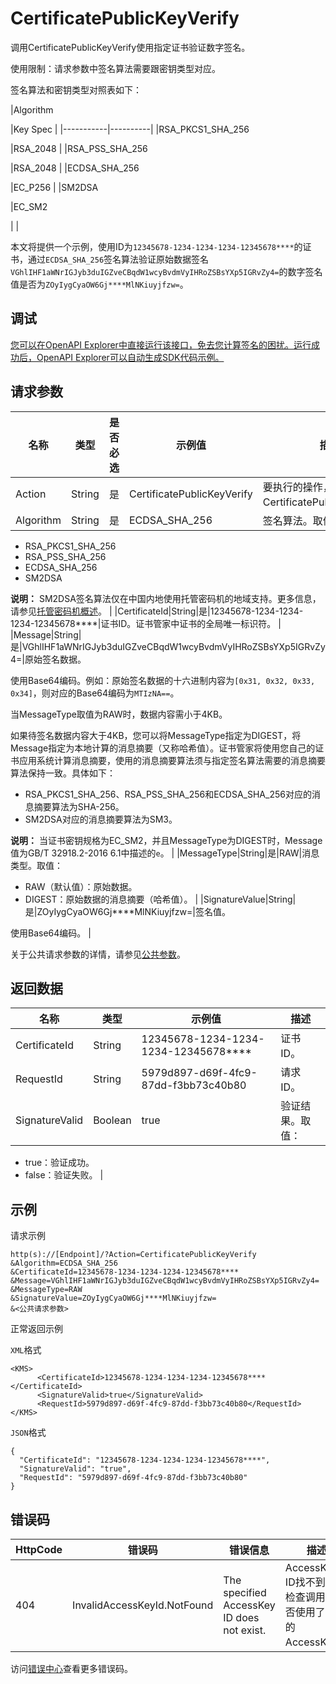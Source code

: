 # CertificatePublicKeyVerify

调用CertificatePublicKeyVerify使用指定证书验证数字签名。

使用限制：请求参数中签名算法需要跟密钥类型对应。

签名算法和密钥类型对照表如下：

|Algorithm

|Key Spec |
|-----------|----------|
|RSA\_PKCS1\_SHA\_256

|RSA\_2048 |
|RSA\_PSS\_SHA\_256

|RSA\_2048 |
|ECDSA\_SHA\_256

|EC\_P256 |
|SM2DSA

|EC\_SM2

| |

本文将提供一个示例，使用ID为`12345678-1234-1234-1234-12345678****`的证书，通过`ECDSA_SHA_256`签名算法验证原始数据签名`VGhlIHF1aWNrIGJyb3duIGZveCBqdW1wcyBvdmVyIHRoZSBsYXp5IGRvZy4=`的数字签名值是否为`ZOyIygCyaOW6Gj****MlNKiuyjfzw=`。

## 调试

[您可以在OpenAPI Explorer中直接运行该接口，免去您计算签名的困扰。运行成功后，OpenAPI Explorer可以自动生成SDK代码示例。](https://api.aliyun.com/#product=Kms&api=CertificatePublicKeyVerify&type=RPC&version=2016-01-20)

## 请求参数

|名称|类型|是否必选|示例值|描述|
|--|--|----|---|--|
|Action|String|是|CertificatePublicKeyVerify|要执行的操作，取值：CertificatePublicKeyVerify。 |
|Algorithm|String|是|ECDSA\_SHA\_256|签名算法。取值：

 -   RSA\_PKCS1\_SHA\_256
-   RSA\_PSS\_SHA\_256
-   ECDSA\_SHA\_256
-   SM2DSA

**说明：** SM2DSA签名算法仅在中国内地使用托管密码机的地域支持。更多信息，请参见[托管密码机概述](~~125803~~)。 |
|CertificateId|String|是|12345678-1234-1234-1234-12345678\*\*\*\*|证书ID。证书管家中证书的全局唯一标识符。 |
|Message|String|是|VGhlIHF1aWNrIGJyb3duIGZveCBqdW1wcyBvdmVyIHRoZSBsYXp5IGRvZy4=|原始签名数据。

 使用Base64编码。例如：原始签名数据的十六进制内容为`[0x31, 0x32, 0x33, 0x34]`，则对应的Base64编码为`MTIzNA==`。

 当MessageType取值为RAW时，数据内容需小于4KB。

 如果待签名数据内容大于4KB，您可以将MessageType指定为DIGEST，将Message指定为本地计算的消息摘要（又称哈希值）。证书管家将使用您自己的证书应用系统计算消息摘要，使用的消息摘要算法须与指定签名算法需要的消息摘要算法保持一致。具体如下：

 -   RSA\_PKCS1\_SHA\_256、RSA\_PSS\_SHA\_256和ECDSA\_SHA\_256对应的消息摘要算法为SHA-256。
-   SM2DSA对应的消息摘要算法为SM3。

 **说明：** 当证书密钥规格为EC\_SM2，并且MessageType为DIGEST时，Message值为GB/T 32918.2-2016 6.1中描述的`e`。 |
|MessageType|String|是|RAW|消息类型。取值：

 -   RAW（默认值）：原始数据。
-   DIGEST：原始数据的消息摘要（哈希值）。 |
|SignatureValue|String|是|ZOyIygCyaOW6Gj\*\*\*\*MlNKiuyjfzw=|签名值。

 使用Base64编码。 |

关于公共请求参数的详情，请参见[公共参数](~~69007~~)。

## 返回数据

|名称|类型|示例值|描述|
|--|--|---|--|
|CertificateId|String|12345678-1234-1234-1234-12345678\*\*\*\*|证书ID。 |
|RequestId|String|5979d897-d69f-4fc9-87dd-f3bb73c40b80|请求ID。 |
|SignatureValid|Boolean|true|验证结果。取值：

 -   true：验证成功。
-   false：验证失败。 |

## 示例

请求示例

```
http(s)://[Endpoint]/?Action=CertificatePublicKeyVerify
&Algorithm=ECDSA_SHA_256
&CertificateId=12345678-1234-1234-1234-12345678****
&Message=VGhlIHF1aWNrIGJyb3duIGZveCBqdW1wcyBvdmVyIHRoZSBsYXp5IGRvZy4=
&MessageType=RAW
&SignatureValue=ZOyIygCyaOW6Gj****MlNKiuyjfzw=
&<公共请求参数>
```

正常返回示例

`XML`格式

```
<KMS>
	  <CertificateId>12345678-1234-1234-1234-12345678****</CertificateId>
	  <SignatureValid>true</SignatureValid>
	  <RequestId>5979d897-d69f-4fc9-87dd-f3bb73c40b80</RequestId>
</KMS>
```

`JSON`格式

```
{
  "CertificateId": "12345678-1234-1234-1234-12345678****",
  "SignatureValid": "true",
  "RequestId": "5979d897-d69f-4fc9-87dd-f3bb73c40b80"
}
```

## 错误码

|HttpCode|错误码|错误信息|描述|
|--------|---|----|--|
|404|InvalidAccessKeyId.NotFound|The specified AccessKey ID does not exist.|AccessKey ID找不到。请检查调用时是否使用了正确的AccessKey。|

访问[错误中心](https://error-center.alibabacloud.com/status/product/Kms)查看更多错误码。

